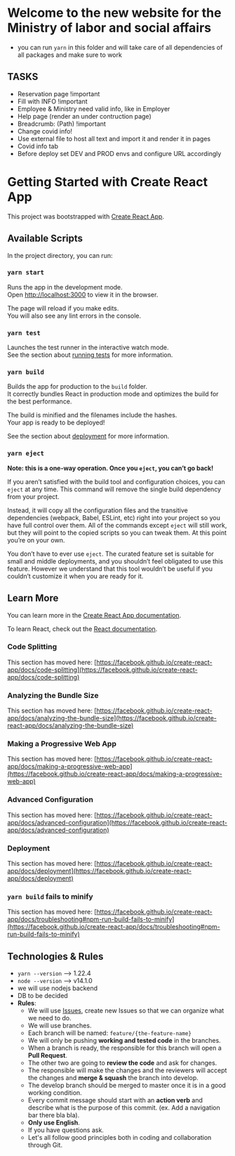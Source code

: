 # Welcome to the new website for the Ministry of labor and social affairs

* you can run `yarn` in this folder and will take care of all dependencies of all packages and make sure to work

## TASKS
- Reservation page !important
- Fill with INFO !important
- Employee & Ministry need valid info, like in Employer
- Help page (render an under contruction page)
- Breadcrumb: (Path) !important
- Change covid info!
- Use external file to host all text and import it and render it in pages
- Covid info tab
- Before deploy set DEV and PROD envs and configure URL accordingly

# Getting Started with Create React App

This project was bootstrapped with [Create React App](https://github.com/facebook/create-react-app).

## Available Scripts

In the project directory, you can run:

### `yarn start`

Runs the app in the development mode.\
Open [http://localhost:3000](http://localhost:3000) to view it in the browser.

The page will reload if you make edits.\
You will also see any lint errors in the console.

### `yarn test`

Launches the test runner in the interactive watch mode.\
See the section about [running tests](https://facebook.github.io/create-react-app/docs/running-tests) for more information.

### `yarn build`

Builds the app for production to the `build` folder.\
It correctly bundles React in production mode and optimizes the build for the best performance.

The build is minified and the filenames include the hashes.\
Your app is ready to be deployed!

See the section about [deployment](https://facebook.github.io/create-react-app/docs/deployment) for more information.

### `yarn eject`

**Note: this is a one-way operation. Once you `eject`, you can’t go back!**

If you aren’t satisfied with the build tool and configuration choices, you can `eject` at any time. This command will remove the single build dependency from your project.

Instead, it will copy all the configuration files and the transitive dependencies (webpack, Babel, ESLint, etc) right into your project so you have full control over them. All of the commands except `eject` will still work, but they will point to the copied scripts so you can tweak them. At this point you’re on your own.

You don’t have to ever use `eject`. The curated feature set is suitable for small and middle deployments, and you shouldn’t feel obligated to use this feature. However we understand that this tool wouldn’t be useful if you couldn’t customize it when you are ready for it.

## Learn More

You can learn more in the [Create React App documentation](https://facebook.github.io/create-react-app/docs/getting-started).

To learn React, check out the [React documentation](https://reactjs.org/).

### Code Splitting

This section has moved here: [https://facebook.github.io/create-react-app/docs/code-splitting](https://facebook.github.io/create-react-app/docs/code-splitting)

### Analyzing the Bundle Size

This section has moved here: [https://facebook.github.io/create-react-app/docs/analyzing-the-bundle-size](https://facebook.github.io/create-react-app/docs/analyzing-the-bundle-size)

### Making a Progressive Web App

This section has moved here: [https://facebook.github.io/create-react-app/docs/making-a-progressive-web-app](https://facebook.github.io/create-react-app/docs/making-a-progressive-web-app)

### Advanced Configuration

This section has moved here: [https://facebook.github.io/create-react-app/docs/advanced-configuration](https://facebook.github.io/create-react-app/docs/advanced-configuration)

### Deployment

This section has moved here: [https://facebook.github.io/create-react-app/docs/deployment](https://facebook.github.io/create-react-app/docs/deployment)

### `yarn build` fails to minify

This section has moved here: [https://facebook.github.io/create-react-app/docs/troubleshooting#npm-run-build-fails-to-minify](https://facebook.github.io/create-react-app/docs/troubleshooting#npm-run-build-fails-to-minify)


## Technologies & Rules
- `yarn --version` --> 1.22.4
- `node --version` --> v14.1.0
- we will use nodejs backend
- DB to be decided
- **Rules**:
  - We will use [Issues](https://github.com/aristofanischionis/ministry-of-labor-and-social-affairs/issues), create new Issues so that we can organize what we need to do.
  - We will use branches.
  - Each branch will be named: `feature/{the-feature-name}`
  - We will only be pushing **working and tested code** in the branches.
  - When a branch is ready, the responsible for this branch will open a **Pull Request**.
  - The other two are going to **review the code** and ask for changes.
  - The responsible will make the changes and the reviewers will accept the changes and **merge & squash** the branch into develop.
  - The develop branch should be merged to master once it is in a good working condition.
  -  Every commit message should start with an **action verb** and describe what is the purpose of this commit. (ex. Add a navigation bar there bla bla).
  -  **Only use English**.
  -  If you have questions ask.
  -  Let's all follow good principles both in coding and collaboration through Git. 
